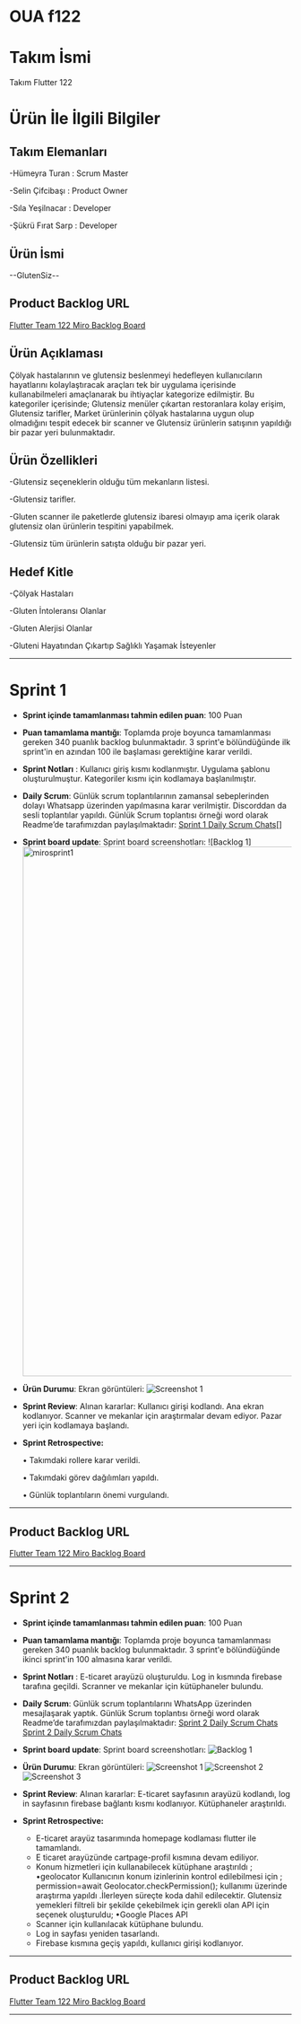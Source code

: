 #  OUA f122
# **Takım İsmi**

Takım Flutter 122

# Ürün İle İlgili Bilgiler

## Takım Elemanları

-Hümeyra Turan : Scrum Master

-Selin Çifcibaşı : Product Owner

-Sıla Yeşilnacar : Developer

-Şükrü Fırat Sarp : Developer


## Ürün İsmi

--GlutenSiz--

## Product Backlog URL

[Flutter Team 122 Miro Backlog Board](https://miro.com/app/board/uXjVM9wHOAA=/)

## Ürün Açıklaması

Çölyak hastalarının ve glutensiz beslenmeyi hedefleyen kullanıcıların hayatlarını kolaylaştıracak araçları tek bir uygulama içerisinde kullanabilmeleri amaçlanarak bu ihtiyaçlar kategorize edilmiştir. Bu kategoriler içerisinde; Glutensiz menüler çıkartan restoranlara kolay erişim, Glutensiz tarifler, Market ürünlerinin çölyak hastalarına uygun olup olmadığını tespit edecek bir scanner ve Glutensiz ürünlerin satışının yapıldığı bir pazar yeri bulunmaktadır.




## Ürün Özellikleri

-Glutensiz seçeneklerin olduğu tüm mekanların listesi.

-Glutensiz tarifler.

-Gluten scanner ile paketlerde glutensiz ibaresi olmayıp ama içerik olarak glutensiz olan ürünlerin tespitini yapabilmek.

-Glutensiz tüm ürünlerin satışta olduğu bir pazar yeri.

## Hedef Kitle

-Çölyak Hastaları

-Gluten İntoleransı Olanlar

-Gluten Alerjisi Olanlar

-Gluteni Hayatından Çıkartıp Sağlıklı Yaşamak İsteyenler



---

# Sprint 1

- **Sprint içinde tamamlanması tahmin edilen puan**: 100 Puan


- **Puan tamamlama mantığı**: Toplamda proje boyunca tamamlanması gereken 340 puanlık backlog bulunmaktadır. 3 sprint'e bölündüğünde ilk sprint'in en azından 100 ile başlaması gerektiğine karar verildi.


- **Sprint Notları** : Kullanıcı giriş kısmı kodlanmıştır. Uygulama şablonu oluşturulmuştur. Kategoriler kısmı için kodlamaya başlanılmıştır.



- **Daily Scrum**: Günlük scrum toplantılarının zamansal sebeplerinden dolayı Whatsapp üzerinden yapılmasına karar verilmiştir. Discorddan da sesli toplantılar yapıldı. Günlük Scrum toplantısı örneği word olarak Readme’de tarafımızdan paylaşılmaktadır: [Sprint 1 Daily Scrum Chats](https://github.com/humeyraturan/OUA-f122/blob/main/ProjectManagement/dailyscrum1.png)[]
  [](https://github.com/humeyraturan/OUA-f122/blob/main/ProjectManagement/dailyscrum2.png)
  [
](https://github.com/humeyraturan/OUA-f122/blob/main/ProjectManagement/dailyscrum3.png)

- **Sprint board update**: Sprint board screenshotları: 
![Backlog 1] <img width="944" alt="mirosprint1" src="https://github.com/humeyraturan/OUA-f122/assets/118187474/3a7e74ff-8d8c-4b2d-8359-818c224c366c">


- **Ürün Durumu**: Ekran görüntüleri:
  ![Screenshot 1](https://github.com/humeyraturan/OUA-f122/blob/main/ProjectManagement/u%CC%88ru%CC%88nfoto.png)
 

- **Sprint Review**: 
Alınan kararlar: Kullanıcı girişi kodlandı. Ana ekran kodlanıyor. Scanner ve mekanlar için araştırmalar devam ediyor. Pazar yeri için kodlamaya başlandı.

- **Sprint Retrospective:**

    • Takımdaki rollere karar verildi.
  
    • Takımdaki görev dağılımları yapıldı.
  
    • Günlük toplantıların önemi vurgulandı.
 


---

## Product Backlog URL

[Flutter Team 122 Miro Backlog Board](https://miro.com/app/board/uXjVM9wHOAA=/)

---

# Sprint 2

- **Sprint içinde tamamlanması tahmin edilen puan**: 100 Puan
  
- **Puan tamamlama mantığı**: Toplamda proje boyunca tamamlanması gereken 340 puanlık backlog bulunmaktadır. 3 sprint'e bölündüğünde ikinci sprint'in 100 almasına karar verildi.

- **Sprint Notları** : E-ticaret arayüzü oluşturuldu. Log in kısmında firebase tarafına geçildi. Scranner ve mekanlar için kütüphaneler bulundu.

- **Daily Scrum**: Günlük scrum toplantılarını WhatsApp üzerinden mesajlaşarak yaptık. Günlük Scrum toplantısı örneği word olarak Readme’de tarafımızdan paylaşılmaktadır:
  [Sprint 2 Daily Scrum Chats](https://github.com/humeyraturan/OUA-f122/blob/main/ProjectManagement/sp2dailyscrum1.png)
  [Sprint 2 Daily Scrum Chats](https://github.com/humeyraturan/OUA-f122/blob/main/ProjectManagement/sp2dailyscrum2.png)

- **Sprint board update**: Sprint board screenshotları: 
![Backlog 1](https://github.com/humeyraturan/OUA-f122/blob/main/ProjectManagement/spmirosprint.png)


- **Ürün Durumu**: Ekran görüntüleri:
  ![Screenshot 1](https://github.com/humeyraturan/OUA-f122/blob/main/ProjectManagement/sp2u%CC%88ru%CC%88nfoto2.png)
  ![Screenshot 2](https://github.com/humeyraturan/OUA-f122/blob/main/ProjectManagement/sp2u%CC%88ru%CC%88nfoto1.jpeg)
  ![Screenshot 3](https://github.com/humeyraturan/OUA-f122/blob/main/ProjectManagement/sp2u%CC%88ru%CC%88nfoto4.jpeg)

- **Sprint Review**: 
Alınan kararlar: E-ticaret sayfasının arayüzü kodlandı, log in sayfasının firebase bağlantı kısmı kodlanıyor. Kütüphaneler araştırıldı.

- **Sprint Retrospective:**
   - E-ticaret arayüz tasarımında homepage kodlaması flutter ile tamamlandı.
   - E ticaret arayüzünde cartpage-profil kısmına devam ediliyor.
   - Konum hizmetleri için kullanabilecek kütüphane araştırıldı ;
    •geolocator
    Kullanıcının konum izinlerinin kontrol edilebilmesi için ;
    permission=await Geolocator.checkPermission(); 
    kullanımı üzerinde araştırma yapıldı .İlerleyen süreçte koda dahil edilecektir.
    Glutensiz yemekleri filtreli bir şekilde çekebilmek için gerekli olan API için seçenek oluşturuldu;
    •Google Places API
   - Scanner için kullanılacak kütüphane bulundu.
   - Log in sayfası yeniden tasarlandı.
   - Firebase kısmına geçiş yapıldı, kullanıcı girişi kodlanıyor.


---

## Product Backlog URL

[Flutter Team 122 Miro Backlog Board](https://miro.com/app/board/uXjVM52vK_8=/)

---

